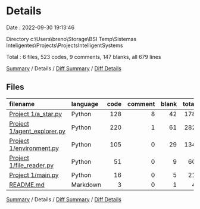 # Details

Date : 2022-09-30 19:13:46

Directory c:\\Users\\breno\\Storage\\BSI Temp\\Sistemas Inteligentes\\Projects\\ProjectsIntelligentSystems

Total : 6 files,  523 codes, 9 comments, 147 blanks, all 679 lines

[Summary](results.md) / Details / [Diff Summary](diff.md) / [Diff Details](diff-details.md)

## Files
| filename | language | code | comment | blank | total |
| :--- | :--- | ---: | ---: | ---: | ---: |
| [Project 1/a_star.py](/Project%201/a_star.py) | Python | 128 | 8 | 42 | 178 |
| [Project 1/agent_explorer.py](/Project%201/agent_explorer.py) | Python | 220 | 1 | 61 | 282 |
| [Project 1/environment.py](/Project%201/environment.py) | Python | 105 | 0 | 29 | 134 |
| [Project 1/file_reader.py](/Project%201/file_reader.py) | Python | 51 | 0 | 9 | 60 |
| [Project 1/main.py](/Project%201/main.py) | Python | 16 | 0 | 5 | 21 |
| [README.md](/README.md) | Markdown | 3 | 0 | 1 | 4 |

[Summary](results.md) / Details / [Diff Summary](diff.md) / [Diff Details](diff-details.md)
